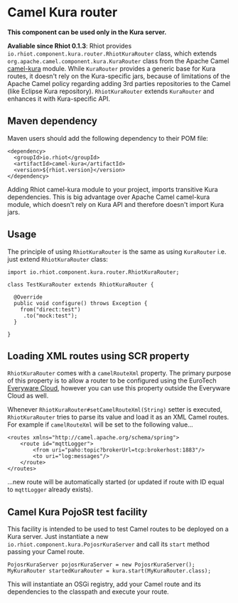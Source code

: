 # Camel Kura router

**This component can be used only in the Kura server.**

**Avaliable since Rhiot 0.1.3**: Rhiot provides `io.rhiot.component.kura.router.RhiotKuraRouter` class, which extends 
`org.apache.camel.component.kura.KuraRouter` class from the Apache Camel 
[camel-kura](http://camel.apache.org/kura) module. While `KuraRouter` provides a generic base for Kura routes, it 
doesn't rely on the Kura-specific jars, because of limitations of the Apache Camel policy regarding adding 3rd parties repositories to the Camel (like Eclipse Kura repository). `RhiotKuraRouter` extends `KuraRouter` and enhances it with Kura-specific API.

## Maven dependency

Maven users should add the following dependency to their POM file:

    <dependency>
      <groupId>io.rhiot</groupId>
      <artifactId>camel-kura</artifactId>
      <version>${rhiot.version}</version>
    </dependency>

Adding Rhiot camel-kura module to your project, imports transitive Kura dependencies. This is big advantage over Apache
Camel camel-kura module, which doesn't rely on Kura API and therefore doesn't import Kura jars.

## Usage

The principle of using `RhiotKuraRouter` is the same as using `KuraRouter` i.e. just extend `RhiotKuraRouter` class:

    import io.rhiot.component.kura.router.RhiotKuraRouter;
    
    class TestKuraRouter extends RhiotKuraRouter {

      @Override
	  public void configure() throws Exception {
	    from("direct:test")
	     .to("mock:test");
	  }

	}

## Loading XML routes using SCR property

`RhiotKuraRouter` comes with a `camelRouteXml` property. The primary purpose of this property is to allow a router
to be configured using the EuroTech [Everyware Cloud](http://www.eurotech.com/en/products/software+services/everyware+cloud+m2m+platform/m2m+what+it+is),
however you can use this property outside the Everyware Cloud as well.

Whenever `RhiotKuraRouter#setCamelRouteXml(String)` setter is executed, `RhiotKuraRouter` tries to parse its value and
load it as an XML Camel routes. For example if `camelRouteXml` will be set to the following value...

    <routes xmlns="http://camel.apache.org/schema/spring">
        <route id="mqttLogger">
            <from uri="paho:topic?brokerUrl=tcp:brokerhost:1883"/>
            <to uri="log:messages"/>
        </route>
    </routes>
    
...new route will be automatically started (or updated if route with ID equal to `mqttLogger` already exists).
	
## Camel Kura PojoSR test facility

This facility is intended to be used to test Camel routes to be deployed on a Kura server. Just instantiate a new `io.rhiot.component.kura.PojosrKuraServer` and call its `start` method passing your Camel route.

	PojosrKuraServer pojosrKuraServer = new PojosrKuraServer();
    MyKuraRouter startedKuraRouter = kura.start(MyKuraRouter.class);

This will instantiate an OSGi registry, add your Camel route and its dependencies to the classpath and execute your route.